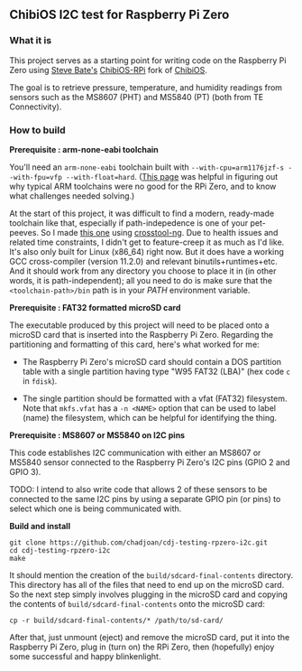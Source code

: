 ## ChibiOS I2C test for Raspberry Pi Zero ##

### What it is ###

This project serves as a starting point for writing code on the Raspberry Pi Zero using
[Steve Bate's](https://www.stevebate.net/chibios-rpi/GettingStarted.html)
[ChibiOS-RPi](https://github.com/steve-bate/ChibiOS-RPi) fork of [ChibiOS](https://github.com/mabl/ChibiOS).

The goal is to retrieve pressure, temperature, and humidity readings from
sensors such as the MS8607 (PHT) and MS5840 (PT) (both from TE Connectivity).

### How to build ###

**Prerequisite : arm-none-eabi toolchain**

You'll need an `arm-none-eabi` toolchain built with `--with-cpu=arm1176jzf-s --with-fpu=vfp --with-float=hard`.
([This page](https://forums.raspberrypi.com/viewtopic.php?t=225731) was helpful
in figuring out why typical ARM toolchains were no good for the RPi Zero, and to know what challenges needed solving.)

At the start of this project, it was difficult to find a modern, ready-made toolchain like that, especially
if path-indepedence is one of your pet-peeves.
So I made [this one](https://drive.google.com/file/d/1Cn6uXWjJw1NNnBi1Az99kEKoWq8GaSdi/view?usp=sharing)
using [crosstool-ng](https://crosstool-ng.github.io/).
Due to health issues and related time constraints, I didn't get to feature-creep
it as much as I'd like. It's also only built for Linux (x86_64) right now. But
it does have a working GCC cross-compiler (version 11.2.0) and relevant
binutils+runtimes+etc. And it should work from any directory you choose to place
it in (in other words, it is path-independent); all you need to do is make sure
that the `<toolchain-path>/bin` path is in your *PATH* environment variable.

**Prerequisite : FAT32 formatted microSD card**

The executable produced by this project will need to be placed onto a microSD
card that is inserted into the Raspberry Pi Zero. Regarding the partitioning
and formatting of this card, here's what worked for me:

* The Raspberry Pi Zero's microSD card should contain a DOS partition table
with a single partition having type "W95 FAT32 (LBA)" (hex code `c` in `fdisk`).

* The single partition should be formatted with a vfat (FAT32) filesystem.
Note that `mkfs.vfat` has a `-n <NAME>` option that can be used to label (name)
the filesystem, which can be helpful for identifying the thing.

**Prerequisite : MS8607 or MS5840 on I2C pins**

This code establishes I2C communication with either an MS8607 or MS5840
sensor connected to the Raspberry Pi Zero's I2C pins (GPIO 2 and GPIO 3).

TODO: I intend to also write code that allows 2 of these sensors to be
connected to the same I2C pins by using a separate GPIO pin (or pins) to
select which one is being communicated with.


**Build and install**

```
git clone https://github.com/chadjoan/cdj-testing-rpzero-i2c.git
cd cdj-testing-rpzero-i2c
make
```

It should mention the creation of the `build/sdcard-final-contents` directory.
This directory has all of the files that need to end up on the microSD card.
So the next step simply involves plugging in the microSD card and copying
the contents of `build/sdcard-final-contents` onto the microSD card:
```
cp -r build/sdcard-final-contents/* /path/to/sd-card/
```

After that, just unmount (eject) and remove the microSD card, put it into the
Raspberry Pi Zero, plug in (turn on) the RPi Zero, then (hopefully) enjoy some
successful and happy blinkenlight.

